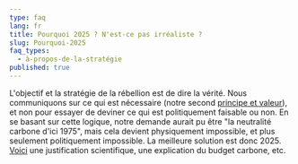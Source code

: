 ```yaml
---
type: faq
lang: fr
title: Pourquoi 2025 ? N'est-ce pas irréaliste ?
slug: Pourquoi-2025
faq_types:
  - à-propos-de-la-stratégie
published: true
---
```

L'objectif et la stratégie de la rébellion est de dire la vérité. Nous communiquons sur ce qui est nécessaire (notre second [principe et valeur](https://www.xrebellion.ch/fr/about/10-principles/)), et non pour essayer de deviner ce qui est politiquement faisable ou non. En se basant sur cette logique, notre demande aurait pu être "la neutralité carbone d'ici 1975", mais cela devient physiquement impossible, et plus seulement politiquement impossible. La meilleure solution est donc 2025. [Voici](https://www.scientistsforxr.earth/why2025) une justification scientifique, une explication du budget carbone, etc.